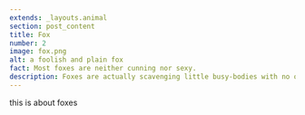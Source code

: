 ```yaml
---
extends: _layouts.animal
section: post_content
title: Fox
number: 2
image: fox.png
alt: a foolish and plain fox
fact: Most foxes are neither cunning nor sexy.
description: Foxes are actually scavenging little busy-bodies with no outstanding attributes.
---
```


this is about foxes
